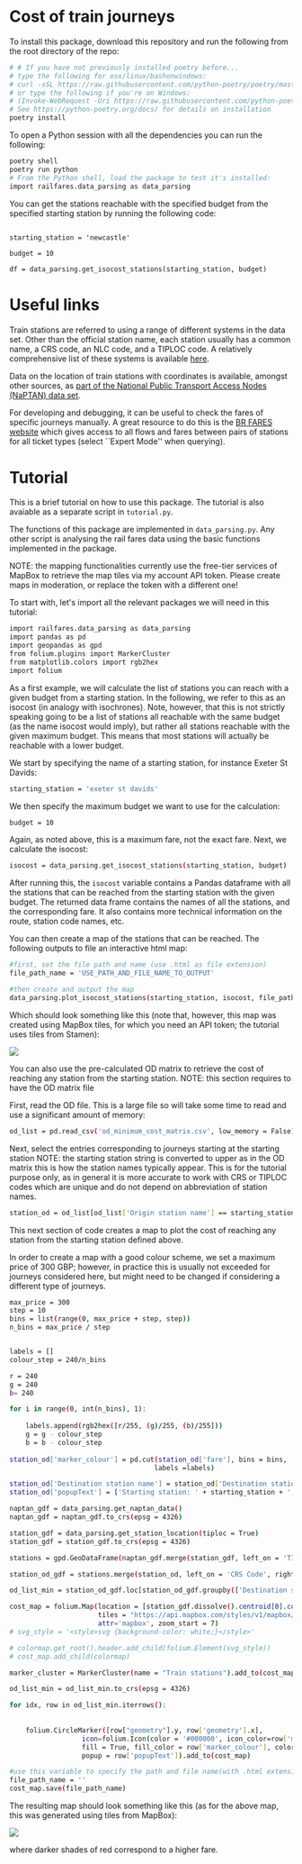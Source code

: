# Cost of train journeys

To install this package, download this repository and run the following from the root directory of the repo:

```bash
# # If you have not previously installed poetry before...
# type the following for osx/linux/bashonwindows:
# curl -sSL https://raw.githubusercontent.com/python-poetry/poetry/master/get-poetry.py | python -
# or type the following if you're on Windows:
# (Invoke-WebRequest -Uri https://raw.githubusercontent.com/python-poetry/poetry/master/get-poetry.py -UseBasicParsing).Content | python -
# See https://python-poetry.org/docs/ for details on installation
poetry install
```

To open a Python session with all the dependencies you can run the following:

```bash
poetry shell
poetry run python
# From the Python shell, load the package to test it's installed:
import railfares.data_parsing as data_parsing
```

You can get the stations reachable with the specified budget from the specified starting station by running the following code:

```import railfares.data_parsing as data_parsing

starting_station = 'newcastle'

budget = 10

df = data_parsing.get_isocost_stations(starting_station, budget)
```

# Useful links

Train stations are referred to using a range of different systems in the data set. Other than the official station name, each station
usually has a common name, a CRS code, an NLC code, and a TIPLOC code. A relatively comprehensive list of these systems is available [here](http://www.railwaycodes.org.uk/crs/crs0.shtm).

Data on the location of train stations with coordinates is available, amongst other sources, as [part of the National  Public Transport Access Nodes (NaPTAN) data set](https://www.data.gov.uk/dataset/ff93ffc1-6656-47d8-9155-85ea0b8f2251/national-public-transport-access-nodes-naptan).

For developing and debugging, it can be useful to check the fares of specific journeys manually. A great resource to do this is the [BR FARES website](https://www.brfares.com) which gives access to all flows and fares between pairs of stations for all ticket types (select ``Expert Mode'' when querying).

# Tutorial
This is a brief tutorial on how to use this package. The tutorial is also avaiable as a separate script in ```tutorial.py```.

The functions of this package are implemented in ```data_parsing.py```. Any other script is analysing the rail fares data using the basic functions implemented in the package.

NOTE: the mapping functionalities currently use the free-tier services of MapBox to retrieve the map tiles via my account API token. Please create maps in moderation, or replace the token with a different one!

To start with, let's import all the relevant packages we will need in this tutorial:

```bash
import railfares.data_parsing as data_parsing
import pandas as pd
import geopandas as gpd
from folium.plugins import MarkerCluster
from matplotlib.colors import rgb2hex
import folium
```

As a first example, we will calculate the list of stations you can reach with a given budget from a starting station.
In the following, we refer to this as an isocost (in analogy with isochrones). Note, however, that this is not strictly speaking going to be a list of stations all reachable with the same budget (as the name isocost would imply), but rather all stations reachable with the given maximum budget.
This means that most stations will actually be reachable with a lower budget.

We start by specifying the name of a starting station, for instance Exeter St Davids:

```bash
starting_station = 'exeter st davids'
```

We then specify the maximum budget we want to use for the calculation:
```bash
budget = 10
```
Again, as noted above, this is a maximum fare, not the exact fare.
Next, we calculate the isocost:
```bash
isocost = data_parsing.get_isocost_stations(starting_station, budget)
```

After running this, the ```isocost``` variable contains a Pandas dataframe with all the
stations that can be reached from the starting station with the given budget.
The returned data frame contains the names of all the stations, and the
corresponding fare. It also contains more technical information on the route,
station code names, etc.


You can then create a map of the stations that can be reached. The following
outputs to file an interactive html map:
```bash
#first, set the file path and name (use .html as file extension)
file_path_name = 'USE_PATH_AND_FILE_NAME_TO_OUTPUT'

#then create and output the map
data_parsing.plot_isocost_stations(starting_station, isocost, file_path_name)
````

Which should look something  like this (note that, however, this map was created using MapBox tiles, for which you need an API token; the tutorial uses tiles from Stamen):

<img src = "Figures/exeter_10_pounds_isocost.png"/>


You can also use the pre-calculated OD matrix to retrieve the cost of reaching
any station from the starting station. NOTE: this section requires to have the OD matrix file

First, read the OD file. This is a large file so will take some time to read
and use a significant amount of memory:
```bash
od_list = pd.read_csv('od_minimum_cost_matrix.csv', low_memory = False)
```

Next, select the entries corresponding to journeys starting at the starting station
NOTE: the starting station string is converted to upper as in the OD matrix
this is how the station names typically appear. This is for the tutorial purpose
only, as in general it is more accurate to work with CRS or TIPLOC codes which are
unique and do not depend on abbreviation of station names.
```bash
station_od = od_list[od_list['Origin station name'] == starting_station.upper()].copy()
```

This next section of code creates a map to plot the cost of reaching any station
from the starting station defined above.

In order to create a map with a good colour scheme, we set a maximum price
of 300 GBP; however, in practice this is usually not exceeded for journeys considered
here, but might need to be changed if considering a different type of journeys.

```bash
max_price = 300
step = 10
bins = list(range(0, max_price + step, step))
n_bins = max_price / step


labels = []
colour_step = 240/n_bins

r = 240
g = 240
b= 240

for i in range(0, int(n_bins), 1):
    
    labels.append(rgb2hex([r/255, (g)/255, (b)/255]))
    g = g - colour_step
    b = b - colour_step
    
station_od['marker_colour'] = pd.cut(station_od['fare'], bins = bins,
                                    labels =labels)

station_od['Destination station name'] = station_od['Destination station name'].str.rstrip()
station_od['popupText'] = ['Starting station: ' + starting_station + ',<br> Destination station: ' + row['Destination station name'].lower() + ',<br> Fare: £' + str(row['fare']).ljust(4,'0') for idx, row in station_od.iterrows()]

naptan_gdf = data_parsing.get_naptan_data()
naptan_gdf = naptan_gdf.to_crs(epsg = 4326)

station_gdf = data_parsing.get_station_location(tiploc = True)
station_gdf = station_gdf.to_crs(epsg = 4326)

stations = gpd.GeoDataFrame(naptan_gdf.merge(station_gdf, left_on = 'TIPLOC', right_on = 'tiploc_code', how = 'left').drop(columns = ['geometry_y', 'Easting', 'Northing'], axis = 1).rename(columns = {'geometry_x': 'geometry'}))

station_od_gdf = stations.merge(station_od, left_on = 'CRS Code', right_on = 'destination_crs')

od_list_min = station_od_gdf.loc[station_od_gdf.groupby(['Destination station name'])['fare'].idxmin()]

cost_map = folium.Map(location = [station_gdf.dissolve().centroid[0].coords[0][1],station_gdf.dissolve().centroid[0].coords[0][0]], 
                      tiles = "https://api.mapbox.com/styles/v1/mapbox/dark-v10/tiles/{z}/{x}/{y}?access_token=pk.eyJ1IjoiZmVkZWJvdHRhIiwiYSI6ImNsNnZzZmx1bDA0aXozYnA5NHNxc2oxYm4ifQ.NH-kHQqlCLP3OVnx5ygJlQ",
                      attr='mapbox', zoom_start = 7)
# svg_style = '<style>svg {background-color: white;}</style>'

# colormap.get_root().header.add_child(folium.Element(svg_style))
# cost_map.add_child(colormap)

marker_cluster = MarkerCluster(name = "Train stations").add_to(cost_map)

od_list_min = od_list_min.to_crs(epsg = 4326)

for idx, row in od_list_min.iterrows():
    
    
    folium.CircleMarker([row["geometry"].y, row['geometry'].x],
                  icon=folium.Icon(color = '#000000', icon_color=row['marker_colour']),
                  fill = True, fill_color = row['marker_colour'], color = '#000000', fill_opacity = 0.75, radius = 8, weight = 1,
                  popup = row['popupText']).add_to(cost_map)

#use this variable to specify the path and file name(with .html extension) where the map should be saved
file_path_name = ''
cost_map.save(file_path_name)

```

The resulting map should look something like this (as for the above map, this was generated using tiles from MapBox):

<img src = "Figures/exeter_cost_map.png"/>

where darker shades of red correspond to a higher fare.

